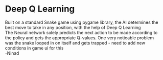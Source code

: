 # Deep Q Learning<br>

Built on a standard Snake game using pygame library, the AI determines the best move to take in any position, with the help of Deep Q Learning<br>
The Neural network solely predicts the next action to be made according to the policy and gets the appropriate Q-values. One very noticable problem was the snake looped in on itself and gets trapped - need to add new conditions in game ui for this<br>
-Ninad 
